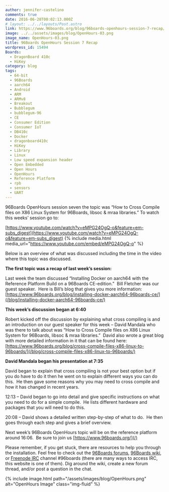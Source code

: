 ```yaml
---
author: jennifer-castelino
comments: true
date: 2016-06-28T00:02:13.000Z
# layout: ../../layouts/Post.astro
link: https://www.96boards.org/blog/96boards-openhours-session-7-recap/
image: ../../assets/images/blog/OpenHours-03.png
image_name: OpenHours-03.png
title: 96Boards OpenHours Session 7 Recap
wordpress_id: 15494
Boards:
  - DragonBoard 410c
  - HiKey
category: blog
tags:
  - 64-bit
  - 96Boards
  - aarch64
  - Android
  - ARM
  - ARMv8
  - Breakout
  - Bubblegum
  - bubblegum-96
  - CE
  - Consumer Edition
  - Consumer IoT
  - DB410c
  - Docker
  - dragonboard410c
  - HiKey
  - Library
  - Linux
  - Low speed expansion header
  - Open Embedded
  - Open Hours
  - OpenHours
  - Reference Platform
  - rpb
  - sensors
  - UART
---
```


96Boards OpenHours session seven the topic was “How to Cross Compile files on X86 Linux System for 96Boards, libsoc & mraa libraries.” To watch this weeks’ session go to:

[https://www.youtube.com/watch?v=eMPG24OgQ-o&feature=em-subs_digest](https://www.youtube.com/watch?v=eMPG24OgQ-o&feature=em-subs_digest)
{% include media.html media_url="https://www.youtube.com/embed/eMPG24OgQ-o" %}

Below is an overview of what was discussed including the time in the video where this topic was discussed.

**The first topic was a recap of last week’s session:**

Last week the team discussed “Installing Docker on aarch64 with the Reference Platform Build on a 96Boards CE-edition.”  Bill Fletcher was our guest speaker.  Here is Bill’s blog that gives you more information:  [https://www.96boards.org/blog/installing-docker-aarch64-96boards-ce/](/blog/installing-docker-aarch64-96boards-ce/)

**This week’s discussion began at 6:40**

Robert kicked off the discussion by explaining what cross compiling is and an introduction on our guest speaker for this week – David Mandala who was there to talk about was “How to Cross Compile files on X86 Linux System for 96Boards, libsoc & mraa libraries.”  David also wrote a great blog with more detailed information in it that can be found here:  [https://www.96boards.org/blog/cross-compile-files-x86-linux-to-96boards/](/blog/cross-compile-files-x86-linux-to-96boards/)

**David Mandala began his presentation at 7:35**

David began to explain that cross compiling is not your best option but if you do have to do it then he went on to explain different ways you can do this.  He then gave some reasons why you may need to cross compile and how it has changed in recent years.

12:13 – David began to go into detail and give specific instructions on what you need to do for a simple compile.  He lists different hardware and packages that you will need to do this.

20:08 – David shows a detailed written step-by-step of what to do.  He then goes through each step and gives a brief overview.

Next week’s 96Boards OpenHours topic will be on the reference platform around 16:06.  Be sure to join us [https://www.96boards.org/](/)

Please remember, if you get stuck, there are resources to help you through the installation. Feel free to check out the [96Boards forums](https://discuss.96boards.org/), [96Boards wiki](https://github.com/96boards/documentation/wiki), or [Freenode IRC](http://webchat.freenode.net/?channels=%2396boards) channel #96boards (there are many ways to access IRC, this website is one of them). Dig around the wiki, create a new forum thread, and/or post a question in the chat.

{% include image.html path="/assets/images/blog/OpenHours.png" alt="OpenHours Image" class="img-fluid" %}
